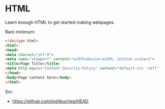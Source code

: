 # HTML

Learn enough HTML to get started making webpages.

Bare minimum:

```html
<!doctype html>
<html>
<head>
<meta charset="utf-8">
<meta name="viewport" content="width=device-width, initial-scale=1">
<title>Page Title</title>
<meta http-equiv="Content-Security-Policy" content="default-src 'self'">
</head>
<body>Page content here</body>
</html>
```

Src:
* https://github.com/joshbuchea/HEAD
